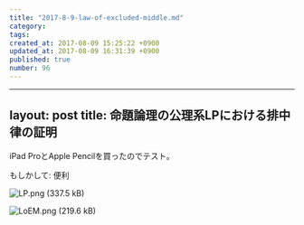 ```yaml
---
title: "2017-8-9-law-of-excluded-middle.md"
category: 
tags: 
created_at: 2017-08-09 15:25:22 +0900
updated_at: 2017-08-09 16:31:39 +0900
published: true
number: 96
---
```


---
layout: post
title: 命題論理の公理系LPにおける排中律の証明
---


iPad ProとApple Pencilを買ったのでテスト。

もしかして: 便利

![LP.png (337.5 kB)](https://img.esa.io/uploads/production/attachments/2245/2017/08/09/2884/bdf30d15-2fbc-4c34-b1d2-2db3d2600c99.png)

![LoEM.png (219.6 kB)](https://img.esa.io/uploads/production/attachments/2245/2017/08/09/2884/5c675af3-6f8d-4811-b246-6560ec2e8695.png)

